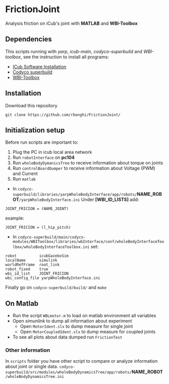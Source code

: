 # FrictionJoint
Analysis friction on iCub's joint with **MATLAB** and **WBI-Toolbox**

## Dependencies
This scripts running with *yarp*, *icub-main*, *codyco-superbuild* and *WBI-toolbox*, see the instruction to install all programs:
- [ICub Software Installation](http://wiki.icub.org/wiki/ICub_Software_Installation)
- [Codyco superbuild](https://github.com/robotology/codyco-superbuild)
- [WBI-Toolbox](https://github.com/robotology-playground/WBI-Toolbox)

## Installation
Download this repository
```
git clone https://github.com/rbonghi/FrictionJoint/
```

## Initialization setup
Before run scripts are important to:

1. Plug the PC in icub local area network
2. Run `robotInterface` on **pc104**
3. Run `wholeBodyDymanicsTree` to receive information about torque on joints
4. Run `controlBoardDumper` to receive information about Voltage (PWM) and Current
5. Run `matlab` 

- In `codyco-superbuild/libraries/yarpWholeBodyInterface/app/robots/`**NAME_ROBOT**`/yarpWholeBodyInterface.ini`
Under **[WBI_ID_LISTS]** add:
```
JOINT_FRICION = (NAME_JOINT)
```
example:
```
JOINT_FRICION = (l_hip_pitch)
```
- In `codyco-superbuild/main/codyco-modules/WBIToolbox/libraries/wbInterface/conf/wholeBodyInterfaceToolbox/wholeBodyInterfaceToolbox.ini`
set:
```
robot          icubGazeboSim
localName      simulink
worldRefFrame  root_link
robot_fixed    true
wbi_id_list    JOINT_FRICION
wbi_config_file yarpWholeBodyInterface.ini
```
Finally go on `codyco-superbuild/build/` and `make`

## On Matlab
- Run the script `WBLmotor.m` to load on matlab environment all variables
- Open *simunlink* to dump all information about experiment
  - Open `MotorIdent.slx` to dump measure for single joint
  - Open `MotorCoupledIdent.slx` to dump measure for coupled joints
- To see all plots about data dumped run `FrictionTest`

### Other information
In `scripts` folder you have other script to compare or analyze information about joint or single data.
`codyco-superbuild/src/modules/wholeBodyDynamicsTree/app/robots/`**NAME_ROBOT**`/wholeBodyDynamicsTree.ini`
